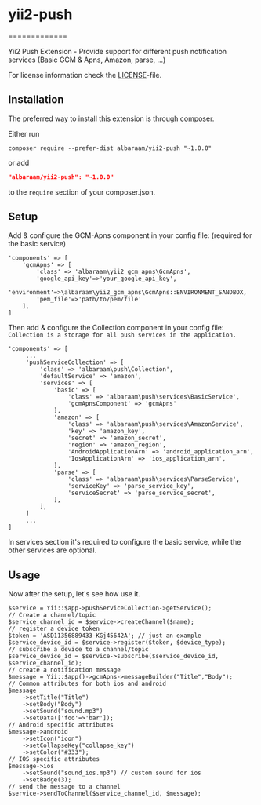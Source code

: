 # yii2-push
=============

Yii2 Push Extension - Provide support for different push notification services (Basic GCM &amp; Apns, Amazon, parse, ...)

For license information check the [LICENSE](LICENSE)-file.


Installation
------------

The preferred way to install this extension is through [composer](http://getcomposer.org/download/).

Either run

```
composer require --prefer-dist albaraam/yii2-push "~1.0.0"
```
or add

```json
"albaraam/yii2-push": "~1.0.0"
```

to the `require` section of your composer.json.

Setup
-------

Add & configure the GCM-Apns component in your config file: (required for the basic service)

```
'components' => [
    'gcmApns' => [
        'class' => 'albaraam\yii2_gcm_apns\GcmApns',
        'google_api_key'=>'your_google_api_key',
        'environment'=>\albaraam\yii2_gcm_apns\GcmApns::ENVIRONMENT_SANDBOX,
        'pem_file'=>'path/to/pem/file'
    ],
]
```

Then add & configure the Collection component in your config file:
`Collection is a storage for all push services in the application.`

```
'components' => [
     ...
     'pushServiceCollection' => [
         'class' => 'albaraam\push\Collection',
         'defaultService' => 'amazon',
         'services' => [
             'basic' => [
                 'class' => 'albaraam\push\services\BasicService',
                 'gcmApnsComponent' => 'gcmApns'
             ],
             'amazon' => [
                 'class' => 'albaraam\push\services\AmazonService',
                 'key' => 'amazon_key',
                 'secret' => 'amazon_secret',
                 'region' => 'amazon_region',
                 'AndroidApplicationArn' => 'android_application_arn',
                 'IosApplicationArn' => 'ios_application_arn',
             ],
             'parse' => [
                 'class' => 'albaraam\push\services\ParseService',
                 'serviceKey' => 'parse_service_key',
                 'serviceSecret' => 'parse_service_secret',
             ],
         ],
     ]
     ...
]
```

In services section it's required to configure the basic service, while the other services are optional.

Usage
-------
Now after the setup, let's see how use it.
  
```
$service = Yii::$app->pushServiceCollection->getService();
// Create a channel/topic
$service_channel_id = $service->createChannel($name);
// register a device token
$token = 'ASD11356889433-KGj45642A'; // just an example
$service_device_id = $service->register($token, $device_type);
// subscribe a device to a channel/topic
$service_device_id = $service->subscribe($service_device_id, $service_channel_id);
// create a notification message
$message = Yii::$app()->gcmApns->messageBuilder("Title","Body");
// Common attributes for both ios and android
$message
    ->setTitle("Title")
    ->setBody("Body")
    ->setSound("sound.mp3")
    ->setData(['foo'=>'bar']);
// Android specific attributes
$message->android
    ->setIcon("icon")
    ->setCollapseKey("collapse_key")
    ->setColor("#333");
// IOS specific attributes
$message->ios
    ->setSound("sound_ios.mp3") // custom sound for ios
    ->setBadge(3);
// send the message to a channel
$service->sendToChannel($service_channel_id, $message);
```

